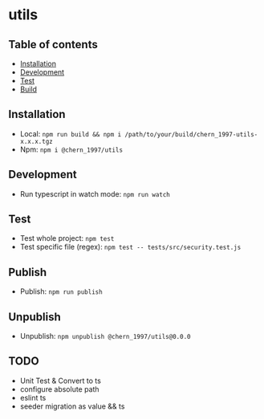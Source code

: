# utils

## Table of contents

- [Installation](#installation)
- [Development](#development)
- [Test](#test)
- [Build](#build)

## Installation

- Local: `npm run build && npm i /path/to/your/build/chern_1997-utils-x.x.x.tgz`
- Npm: `npm i @chern_1997/utils`

## Development

- Run typescript in watch mode: `npm run watch`

## Test

- Test whole project: `npm test`
- Test specific file (regex): `npm test -- tests/src/security.test.js`

## Publish

- Publish: `npm run publish`

## Unpublish

- Unpublish: `npm unpublish @chern_1997/utils@0.0.0`

## TODO

- Unit Test & Convert to ts
- configure absolute path
- eslint ts
- seeder migration as value && ts
